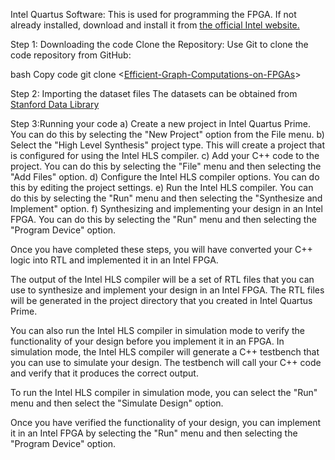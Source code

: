 Intel Quartus Software: This is used for programming the FPGA. If not already installed, download and install it from [the official Intel website.](https://www.intel.com/content/www/us/en/products/details/fpga/development-tools/quartus-prime/resource.html)

Step 1: Downloading the code
Clone the Repository: Use Git to clone the code repository from GitHub:

bash
Copy code
git clone <[Efficient-Graph-Computations-on-FPGAs](https://github.com/kunjpatel24/Effiecient-Graph-Computations-on-FPGAs/tree/master)>

Step 2: Importing the dataset files
The datasets can be obtained from [Stanford Data Library](https://snap.stanford.edu/snap/download.html)

Step 3:Running your code
a) Create a new project in Intel Quartus Prime. You can do this by selecting the "New Project" option from the File menu.
b) Select the "High Level Synthesis" project type. This will create a project that is configured for using the Intel HLS compiler.
c) Add your C++ code to the project. You can do this by selecting the "File" menu and then selecting the "Add Files" option.
d) Configure the Intel HLS compiler options. You can do this by editing the project settings.
e) Run the Intel HLS compiler. You can do this by selecting the "Run" menu and then selecting the "Synthesize and Implement" option.
f) Synthesizing and implementing your design in an Intel FPGA. You can do this by selecting the "Run" menu and then selecting the "Program Device" option.

Once you have completed these steps, you will have converted your C++ logic into RTL and implemented it in an Intel FPGA.

The output of the Intel HLS compiler will be a set of RTL files that you can use to synthesize and implement your design in an Intel FPGA. The RTL files will be generated in the project directory that you created in Intel Quartus Prime.

You can also run the Intel HLS compiler in simulation mode to verify the functionality of your design before you implement it in an FPGA. In simulation mode, the Intel HLS compiler will generate a C++ testbench that you can use to simulate your design. The testbench will call your C++ code and verify that it produces the correct output.

To run the Intel HLS compiler in simulation mode, you can select the "Run" menu and then select the "Simulate Design" option.

Once you have verified the functionality of your design, you can implement it in an Intel FPGA by selecting the "Run" menu and then selecting the "Program Device" option.
